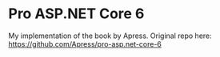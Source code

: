 # Pro ASP.NET Core 6

My implementation of the book by Apress. Original repo here: https://github.com/Apress/pro-asp.net-core-6
